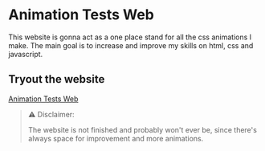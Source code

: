 # Animation Tests Web
This website is gonna act as a one place stand for all the 
css animations I make. The main goal is to increase and 
improve my skills on html, css and javascript.

## Tryout the website
[Animation Tests Web](https://mariovilladangos.github.io/Animation-Tests-Web/)

> ⚠️ Disclaimer:
>
> The website is not finished and probably won't ever be,
> since there's always space for improvement and more
> animations.

